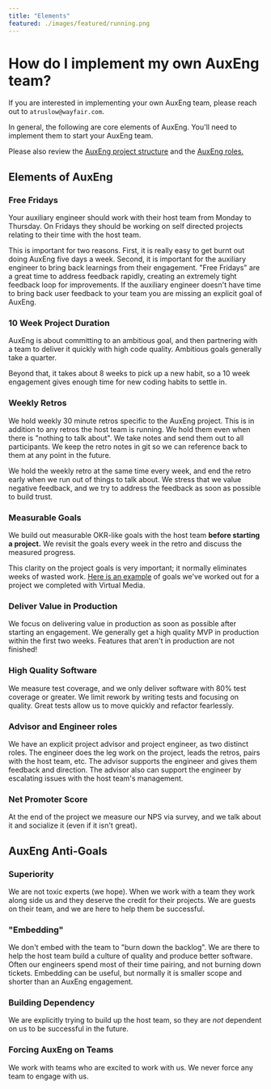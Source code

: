```yaml
---
title: "Elements"
featured: ./images/featured/running.png
---
```



# How do I implement my own AuxEng team?

If you are interested in implementing your own AuxEng team, please reach out to `atruslow@wayfair.com`.

In general, the following are core elements of AuxEng. You'll need to implement them to start your AuxEng team. 

Please also review the [AuxEng project structure](../running_engagements/overview.md) and the [AuxEng roles.](../running_engagements/roles.md)

## Elements of AuxEng

### Free Fridays

Your auxiliary engineer should work with their host team from Monday to Thursday.
On Fridays they should be working on self directed projects relating to their time with the host team.

This is important for two reasons. First, it is really easy to get burnt out doing AuxEng five days a week.
Second, it is important for the auxiliary engineer to bring back learnings from their engagement.
"Free Fridays" are a great time to address feedback rapidly, creating an extremely tight feedback loop for improvements.
If the auxiliary engineer doesn't have time to bring back user feedback to your team you are missing an explicit goal of AuxEng.

### 10 Week Project Duration

AuxEng is about committing to an ambitious goal, and then partnering with a team to deliver it quickly with high code quality. Ambitious goals generally take a quarter.

Beyond that, it takes about 8 weeks to pick up a new habit, so a 10 week engagement gives enough time for new coding habits to settle in.

### Weekly Retros

We hold weekly 30 minute retros specific to the AuxEng project. This is in addition to any retros the host team is running. We hold them even when there is "nothing to talk about". We take notes and send them out to all participants. We keep the retro notes in git so we can reference back to them at any point in the future.

We hold the weekly retro at the same time every week, and end the retro early when we run out of things to talk about.
We stress that we value negative feedback, and we try to address the feedback as soon as possible to build trust.

### Measurable Goals

We build out measurable OKR-like goals with the host team **before starting a project.**
We revisit the goals every week in the retro and discuss the measured progress.

This clarity on the project goals is very important; it normally eliminates weeks of wasted work.
[Here is an example](https://docs.google.com/document/d/1B7V_cuV_37koAvSh0GjdFEK7CJFje-jcwidKRzKJoMc/edit) of goals we've worked out for a project we completed with Virtual Media.

### Deliver Value in Production

We focus on delivering value in production as soon as possible after starting an engagement.
We generally get a high quality MVP in production within the first two weeks.
Features that aren't in production are not finished!

### High Quality Software

We measure test coverage, and we only deliver software with 80% test coverage or greater.
We limit rework by writing tests and focusing on quality.
Great tests allow us to move quickly and refactor fearlessly. 

### Advisor and Engineer roles

We have an explicit project advisor and project engineer, as two distinct roles. 
The engineer does the leg work on the project, leads the retros, pairs with the host team, etc.
The advisor supports the engineer and gives them feedback and direction. 
The advisor also can support the engineer by escalating issues with the host team's management. 

### Net Promoter Score

At the end of the project we measure our NPS via survey, and we talk about it and socialize it (even if it isn't great).

## AuxEng Anti-Goals

### Superiority 

We are not toxic experts (we hope).
When we work with a team they work along side us and they deserve the credit for their projects.
We are guests on their team, and we are here to help them be successful.

### "Embedding"

We don't embed with the team to "burn down the backlog". 
We are there to help the host team build a culture of quality and produce better software.
Often our engineers spend most of their time pairing, and not burning down tickets.
Embedding can be useful, but normally it is smaller scope and shorter than an AuxEng engagement. 

### Building Dependency

We are explicitly trying to build up the host team, so they are *not* dependent on us to be successful in the future. 

### Forcing AuxEng on Teams

We work with teams who are excited to work with us.
We never force any team to engage with us. 


